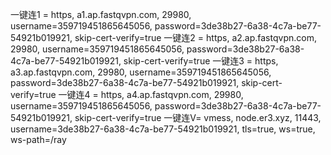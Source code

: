 一键连1 = https, a1.ap.fastqvpn.com, 29980, username=359719451865645056, password=3de38b27-6a38-4c7a-be77-54921b019921, skip-cert-verify=true
一键连2 = https, a2.ap.fastqvpn.com, 29980, username=359719451865645056, password=3de38b27-6a38-4c7a-be77-54921b019921, skip-cert-verify=true
一键连3 = https, a3.ap.fastqvpn.com, 29980, username=359719451865645056, password=3de38b27-6a38-4c7a-be77-54921b019921, skip-cert-verify=true
一键连4 = https, a4.ap.fastqvpn.com, 29980, username=359719451865645056, password=3de38b27-6a38-4c7a-be77-54921b019921, skip-cert-verify=true
一键连V= vmess, node.er3.xyz, 11443, username=3de38b27-6a38-4c7a-be77-54921b019921, tls=true, ws=true, ws-path=/ray

